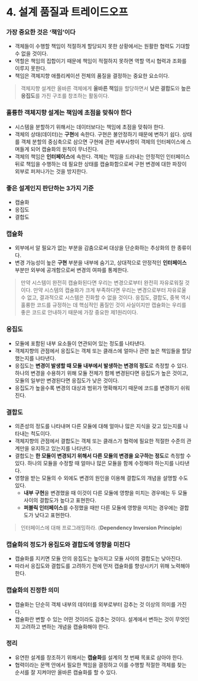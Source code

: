 # 4. 설계 품질과 트레이드오프

### 가장 중요한 것은 ‘책임’이다

- 객체들이 수행할 책임이 적절하게 할당되지 못한 상황에서는 원활한 협력도 기대할 수 없을 것이다.
- 역할은 책임의 집합이기 때문에 책임이 적절하지 못하면 역할 역시 협력과 조화를 이루지 못한다.
- 책임은 객체지향 애플리케이션 전체의 품질을 결정하는 중요한 요소이다.

> 객체지향 설계란 올바른 객체에게 **올바른 책임**을 할당하면서 **낮은 결합도**와 **높은 응집도**를 가진 구조를 창조하는 활동이다.
> 

### 훌륭한 객체지향 설계는 책임에 초점을 맞춰야 한다

- 시스템을 분할하기 위해서는 데이터보다는 책임에 초점을 맞춰야 한다.
- 객체의 상태(데이터)는 **구현**에 속한다. 구현은 불안정하기 때문에 변하기 쉽다. 상태를 객체 분할의 중심축으로 삼으면 구현에 관한 세부사항이 객체의 인터페이스에 스며들게 되어 캡슐화의 원칙이 무너진다.
- 객체의 책임은 **인터페이스**에 속한다. 객체는 책임을 드러내는 안정적인 인터페이스 뒤로 책임을 수행하는 데 필요한 상태를 캡슐화함으로써 구현 변경에 대한 파장이 외부로 퍼져나가는 것을 방지한다.

### 좋은 설계인지 판단하는 3가지 기준

- 캡슐화
- 응집도
- 결합도

### 캡슐화

- 외부에서 알 필요가 없는 부분을 감춤으로써 대상을 단순화하는 추상화의 한 종류이다.
- 변경 가능성이 높은 **구현** 부분을 내부에 숨기고, 상대적으로 안정적인 **인터페이스** 부분만 외부에 공개함으로써 변경의 여파를 통제한다.

> 만약 시스템이 완전히 캡슐화된다면 우리는 변경으로부터 완전히 자유로워질 것이다. 만약 시스템의 캡슐화가 크게 부족하다면 우리는 변경으로부터 자유로울 수 없고, 결과적으로 시스템은 진화할 수 없을 것이다. 응집도, 결합도, 중복 역시 훌륭한 코드를 규정하는 데 핵심적인 품질인 것이 사실이지만 캡슐화는 우리를 좋은 코드로 안내하기 때문에 가장 중요한 제1원리이다.
> 

### 응집도

- 모듈에 포함된 내부 요소들이 연관되어 있는 정도를 나타낸다.
- 객체지향의 관점에서 응집도는 객체 또는 클래스에 얼마나 관련 높은 책임들을 할당했는지를 나타낸다.
- 응집도는 **변경이 발생할 때 모듈 내부에서 발생하는 변경의 정도**로 측정할 수 있다. 하나의 변경을 수용하기 위해 모듈 전체가 함께 변경된다면 응집도가 높은 것이고, 모듈의 일부만 변경된다면 응집도가 낮은 것이다.
- 응집도가 높을수록 변경의 대상과 범위가 명확해지기 때문에 코드를 변경하기 쉬워진다.

### 결합도

- 의존성의 정도를 나타내며 다른 모듈에 대해 얼마나 많은 지식을 갖고 있는지를 나타내는 척도이다.
- 객체지향의 관점에서 결합도는 객체 또는 클래스가 협력에 필요한 적절한 수준의 관계만을 유지하고 있는지를 나타낸다.
- 결합도는 **한 모듈이 변경되기 위해서 다른 모듈의 변경을 요구하는 정도**로 측정할 수 있다. 하나의 모듈을 수정할 때 얼마나 많은 모듈을 함께 수정해야 하는지를 나타낸다.
- 영향을 받는 모듈의 수 외에도 변경의 원인을 이용해 결합도의 개념을 설명할 수도 있다.
    - **내부** **구현**을 변경했을 때 이것이 다른 모듈에 영향을 미치는 경우에는 두 모듈 사이의 결합도가 높다고 표현한다.
    - **퍼블릭 인터페이스**를 수정했을 때만 다른 모듈에 영향을 미치는 경우에는 결합도가 낮다고 표현한다.

> 인터페이스에 대해 프로그래밍하라. (**Dependency Inversion Principle**)
> 

### 캡슐화의 정도가 응집도와 결합도에 영향을 미친다

- 캡슐화를 지키면 모듈 안의 응집도는 높아지고 모듈 사이의 결합도는 낮아진다.
- 따라서 응집도와 결합도를 고려하기 전에 먼저 캡슐화를 향상시키기 위해 노력해야 한다.

### 캡슐화의 진정한 의미

- 캡슐화는 단순히 객체 내부의 데이터를 외부로부터 감추는 것 이상의 의미를 가진다.
- 캡슐화란 변할 수 있는 어떤 것이라도 감추는 것이다. 설계에서 변하는 것이 무엇인지 고려하고 변하는 개념을 캡슐화해야 한다.

### 정리

- 유연한 설계를 창조하기 위해서는 **캡슐화**를 설계의 첫 번째 목표로 삼아야 한다.
- 협력이라는 문맥 안에서 필요한 책임을 결정하고 이를 수행할 적절한 객체를 찾는 순서를 잘 지켜야만 올바른 캡슐화를 할 수 있다.
